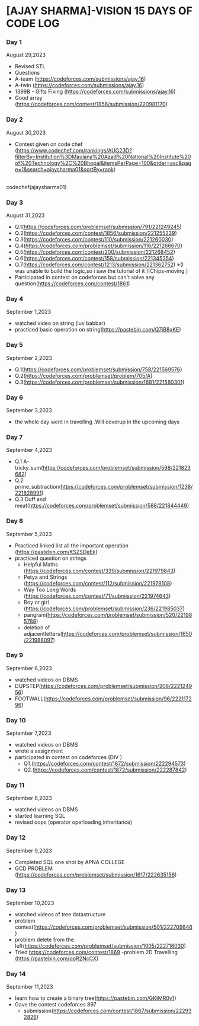 # [AJAY SHARMA]-VISION 15 DAYS OF CODE LOG

### Day 1

   August 29,2023
 
   - Revised STL
   - Questions
   - A-team (https://codeforces.com/submissions/ajay.16)
   - A-twin (https://codeforces.com/submissions/ajay.16)
   - 1399B - Gifts Fixing (https://codeforces.com/submissions/ajay.16)
   - Good array (https://codeforces.com/contest/1856/submission/220981170)

 ### Day 2

   August 30,2023
<br>
- Contest given on code chef (https://www.codechef.com/rankings/AUG23D?filterBy=Institution%3DMaulana%20Azad%20National%20Institute%20of%20Technology%2C%20Bhopal&itemsPerPage=100&order=asc&page=1&search=ajaysharma01&sortBy=rank)
<br>
codechef(ajaysharma01)

### Day 3

 August 31,2023
<br>
- Q.1(https://codeforces.com/problemset/submission/791/221249245)
- Q.2(https://codeforces.com/contest/1856/submission/221255239)
- Q.3(https://codeforces.com/contest/110/submission/221260030)
- Q.4(https://codeforces.com/problemset/submission/116/221266670)
- Q.5(https://codeforces.com/contest/200/submission/221268452)
- Q.6(https://codeforces.com/contest/158/submission/221345354)
- Q.7(https://codeforces.com/contest/1213/submission/221362752) *(I was unable to build the logic,so i saw the tutorial of it  )[Chips-moving ]
- Participated in contest on codeforces but can't solve any question(https://codeforces.com/contest/1861)

### Day 4

September 1,2023
<br>
- watched video on string (luv babbar)
- practiced basic operation on string(https://pastebin.com/Q7iB8xKE)

### Day 5

September 2,2023
<br>
- Q.1(https://codeforces.com/problemset/submission/758/221569576)
- Q.2(https://codeforces.com/problemset/problem/705/A)
- Q.3(https://codeforces.com/problemset/submission/1681/221580301)

 ### Day 6

  September 3,2023
  <br>
  - the whole day went in travelling .Will coverup in the upcoming days

 ### Day 7

 September 4,2023
 <br>
- Q.1 A-tricky_sum(https://codeforces.com/problemset/submission/598/221823682)
- Q.2 prime_subtraction(https://codeforces.com/problemset/submission/1238/221828991)
- Q.3 Duff and meat(https://codeforces.com/problemset/submission/588/221844449)

### Day 8  

September 5,2023
<br>
- Practiced linked list all the important operation (https://pastebin.com/KSZSDeEk)
-  practiced question on strings
   -  Helpful Maths (https://codeforces.com/contest/339/submission/221979843)
   -  Petya and Strings (https://codeforces.com/contest/112/submission/221978108)
   -  Way Too Long Words (https://codeforces.com/contest/71/submission/221974643)
   -  Boy or girl (https://codeforces.com/problemset/submission/236/221985037)
   -  pangram(https://codeforces.com/problemset/submission/520/221985788)
   -  deletion of adjacentletters(https://codeforces.com/problemset/submission/1650/221988097)

### Day 9

September 6,2023
<br>
- watched videos on DBMS
- DUPSTEP(https://codeforces.com/problemset/submission/208/222124956)
- FOOTWALL(https://codeforces.com/problemset/submission/96/222117296)

### Day 10

September 7,2023
<br>
- watched videos on DBMS
- wrote a assignment
- participated in contest on codeforces (DIV )
   - Q1.(https://codeforces.com/contest/1872/submission/222294573)
   - Q2.(https://codeforces.com/contest/1872/submission/222287842)
  
   
### Day 11

September 8,2023
<br>
- watched videos on DBMS
- started learning SQL
- revised oops (operator operloading,inheritance)

### Day 12

September 9,2023
<br>
- Completed SQL one shot by APNA COLLEGE
-  GCD PROBLEM (https://codeforces.com/problemset/submission/1617/222635156)

### Day 13
September 10,2023
<br>
- watched videos of tree datastructure
- problem contest(https://codeforces.com/problemset/submission/501/222709846)
- problem delete from the left(https://codeforces.com/problemset/submission/1005/222716030)
- Tried https://codeforces.com/contest/1869
   -problem 2D Travelling (https://pastebin.com/qpR2NcCX)

### Day 14
September 11,2023
<br>
- learn how to create a binary tree(https://pastebin.com/GKtMR0y1)
- Gave the contest codeforces 897
   - submission(https://codeforces.com/contest/1867/submission/222932826)
